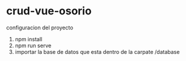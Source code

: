 # crud-vue-osorio

configuracion del proyecto

1. npm install
2. npm run serve
3. importar la base de datos que esta dentro de la carpate /database
